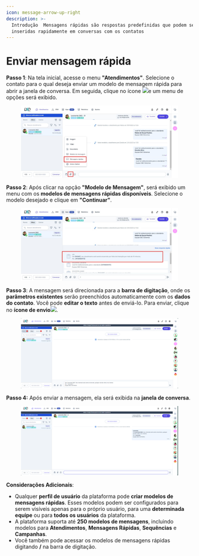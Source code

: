 ```yaml
---
icon: message-arrow-up-right
description: >-
  Introdução  Mensagens rápidas são respostas predefinidas que podem ser
  inseridas rapidamente em conversas com os contatos
---
```


# Enviar mensagem rápida

**Passo 1**: Na tela inicial, acesse o menu **"Atendimentos"**. Selecione o contato para o qual deseja enviar um modelo de mensagem rápida para abrir a janela de conversa. Em seguida, clique no ícone ![](https://docs.helena.app/~gitbook/image?url=https%3A%2F%2F3176979156-files.gitbook.io%2F%7E%2Ffiles%2Fv0%2Fb%2Fgitbook-x-prod.appspot.com%2Fo%2Fspaces%252F3HTAyLM7hzj1t6Nt4ii2%252Fuploads%252Fqs6mLDCkFRFNy7EoJUMs%252Fimage.png%3Falt%3Dmedia%26token%3D48dfb207-6f94-4cba-ab69-7274f9009462\&width=300\&dpr=4\&quality=100\&sign=7e39c2b7\&sv=2)e um menu de opções será exibido.

<figure><img src="../../../.gitbook/assets/Passo 1 (1).jpg" alt=""><figcaption></figcaption></figure>

**Passo 2**: Após clicar na opção **"Modelo de Mensagem"**, será exibido um menu com os **modelos de mensagens rápidas disponíveis**. Selecione o modelo desejado e clique em **"Continuar"**.

<figure><img src="../../../.gitbook/assets/Passo 2 (1).jpg" alt=""><figcaption></figcaption></figure>

**Passo 3**: A mensagem será direcionada para a **barra de digitação**, onde os **parâmetros existentes** serão preenchidos automaticamente com os **dados do contato**. Você pode **editar o texto** antes de enviá-lo. Para enviar, clique no **ícone de envio**![](https://docs.helena.app/~gitbook/image?url=https%3A%2F%2F3176979156-files.gitbook.io%2F%7E%2Ffiles%2Fv0%2Fb%2Fgitbook-x-prod.appspot.com%2Fo%2Fspaces%252F3HTAyLM7hzj1t6Nt4ii2%252Fuploads%252FLOIip1wzhN1bEKgERXYv%252Fimage.png%3Falt%3Dmedia%26token%3D393e5dd8-a9e4-4eb7-bf04-8c7053a9069d\&width=300\&dpr=4\&quality=100\&sign=d4172f49\&sv=2).

<figure><img src="../../../.gitbook/assets/image (30) (1) (1) (1) (1) (1) (1).png" alt=""><figcaption></figcaption></figure>

**Passo 4:** Após enviar a mensagem, ela será exibida na **janela de conversa**.

<figure><img src="../../../.gitbook/assets/image (1) (1) (1) (1) (1) (1) (1) (1) (1) (1) (1) (1) (1) (1) (1) (1) (1) (1) (1) (1) (1) (1) (1) (1) (1) (1) (1).png" alt=""><figcaption></figcaption></figure>

**Considerações Adicionais**:

* Qualquer **perfil de usuário** da plataforma pode **criar modelos de mensagens rápidas**. Esses modelos podem ser configurados para serem visíveis apenas para o próprio usuário, para uma **determinada equipe** ou para **todos os usuários** da plataforma.
* A plataforma suporta até **250 modelos de mensagens**, incluindo modelos para **Atendimentos**, **Mensagens Rápidas**, **Sequências** e **Campanhas**.
* Você também pode acessar os modelos de mensagens rápidas digitando **/** na barra de digitação.
